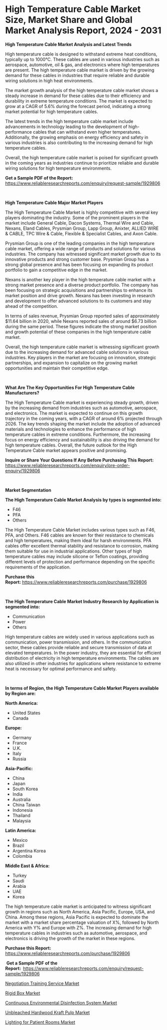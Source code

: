 <p><h1>High Temperature Cable Market Size, Market Share and Global Market Analysis Report, 2024 - 2031</h1></p><p><strong>High Temperature Cable Market Analysis and Latest Trends</strong></p>
<p><p>High temperature cable is designed to withstand extreme heat conditions, typically up to 1000°C. These cables are used in various industries such as aerospace, automotive, oil & gas, and electronics where high temperatures are present. The high temperature cable market is driven by the growing demand for these cables in industries that require reliable and durable wiring solutions in high heat environments.</p><p>The market growth analysis of the high temperature cable market shows a steady increase in demand for these cables due to their efficiency and durability in extreme temperature conditions. The market is expected to grow at a CAGR of 5.6% during the forecast period, indicating a strong market potential for high temperature cables.</p><p>The latest trends in the high temperature cable market include advancements in technology leading to the development of high-performance cables that can withstand even higher temperatures. Additionally, the growing emphasis on energy efficiency and safety in various industries is also contributing to the increasing demand for high temperature cables.</p><p>Overall, the high temperature cable market is poised for significant growth in the coming years as industries continue to prioritize reliable and durable wiring solutions for high temperature environments.</p></p>
<p><strong>Get a Sample PDF of the Report:&nbsp;</strong> <a href="https://www.reliableresearchreports.com/enquiry/request-sample/1929806">https://www.reliableresearchreports.com/enquiry/request-sample/1929806</a></p>
<p>&nbsp;</p>
<p><strong>High Temperature Cable Major Market Players</strong></p>
<p><p>The High Temperature Cable Market is highly competitive with several key players dominating the industry. Some of the prominent players in the market include General Cable, Dacon Systems, Thermal Wire and Cable, Nexans, Eland Cables, Prysmian Group, Lapp Group, Anixter, ALLIED WIRE & CABLE, TPC Wire & Cable, Flexible & Specialist Cables, and Axon Cable.</p><p>Prysmian Group is one of the leading companies in the high temperature cable market, offering a wide range of products and solutions for various industries. The company has witnessed significant market growth due to its innovative products and strong customer base. Prysmian Group has a strong global presence and has been focusing on expanding its product portfolio to gain a competitive edge in the market.</p><p>Nexans is another key player in the high temperature cable market with a strong market presence and a diverse product portfolio. The company has been focusing on strategic acquisitions and partnerships to enhance its market position and drive growth. Nexans has been investing in research and development to offer advanced solutions to its customers and stay ahead of the competition.</p><p>In terms of sales revenue, Prysmian Group reported sales of approximately $11.64 billion in 2020, while Nexans reported sales of around $6.73 billion during the same period. These figures indicate the strong market position and growth potential of these companies in the high temperature cable market.</p><p>Overall, the high temperature cable market is witnessing significant growth due to the increasing demand for advanced cable solutions in various industries. Key players in the market are focusing on innovation, strategic partnerships, and expansion to capitalize on the growing market opportunities and maintain their competitive edge.</p></p>
<p>&nbsp;</p>
<p><strong>What Are The Key Opportunities For High Temperature Cable Manufacturers?</strong></p>
<p><p>The High Temperature Cable market is experiencing steady growth, driven by the increasing demand from industries such as automotive, aerospace, and electronics. The market is expected to continue on this growth trajectory in the coming years, with a CAGR of around 6% projected through 2026. The key trends shaping the market include the adoption of advanced materials and technologies to enhance the performance of high temperature cables in extreme conditions. Furthermore, the increasing focus on energy efficiency and sustainability is also driving the demand for high temperature cables. Overall, the future outlook for the High Temperature Cable market appears positive and promising.</p></p>
<p><strong>Inquire or Share Your Questions If Any Before Purchasing This Report:</strong> <a href="https://www.reliableresearchreports.com/enquiry/pre-order-enquiry/1929806">https://www.reliableresearchreports.com/enquiry/pre-order-enquiry/1929806</a></p>
<p>&nbsp;</p>
<p><strong>Market Segmentation</strong></p>
<p><strong>The High Temperature Cable Market Analysis by types is segmented into:</strong></p>
<p><ul><li>F46</li><li>PFA</li><li>Others</li></ul></p>
<p><p>The High Temperature Cable Market includes various types such as F46, PFA, and Others. F46 cables are known for their resistance to chemicals and high temperatures, making them ideal for harsh environments. PFA cables offer excellent thermal stability and resistance to corrosion, making them suitable for use in industrial applications. Other types of high temperature cables may include silicone or Teflon coatings, providing different levels of protection and performance depending on the specific requirements of the application.</p></p>
<p><strong>Purchase this Report:&nbsp;</strong><a href="https://www.reliableresearchreports.com/purchase/1929806">https://www.reliableresearchreports.com/purchase/1929806</a></p>
<p>&nbsp;</p>
<p><strong>The High Temperature Cable Market Industry Research by Application is segmented into:</strong></p>
<p><ul><li>Communication</li><li>Power</li><li>Others</li></ul></p>
<p><p>High temperature cables are widely used in various applications such as communication, power transmission, and others. In the communication sector, these cables provide reliable and secure transmission of data at elevated temperatures. In the power industry, they are essential for efficient distribution of electricity in high temperature environments. The cables are also utilized in other industries for applications where resistance to extreme heat is necessary for optimal performance and safety.</p></p>
<p>&nbsp;</p>
<p><strong>In terms of Region, the High Temperature Cable Market Players available by Region are:</strong></p>
<p>
    <p> <strong> North America: </strong>
        <ul>
            <li>United States</li>
            <li>Canada</li>
        </ul>
        </p> 
    <p> <strong> Europe: </strong>
        <ul>
            <li>Germany</li>
            <li>France</li>
            <li>U.K.</li>
            <li>Italy</li>
            <li>Russia</li>
        </ul>
        </p> 
    <p> <strong> Asia-Pacific: </strong>
        <ul>
            <li>China</li>
            <li>Japan</li>
            <li>South Korea</li>
            <li>India</li>
            <li>Australia</li>
            <li>China Taiwan</li>
            <li>Indonesia</li>
            <li>Thailand</li>
            <li>Malaysia</li>
        </ul>
        </p> 
    <p> <strong> Latin America: </strong>
        <ul>
            <li>Mexico</li>
            <li>Brazil</li>
            <li>Argentina Korea</li>
            <li>Colombia</li>
        </ul>
        </p> 
    <p> <strong> Middle East & Africa: </strong>
        <ul>
            <li>Turkey</li>
            <li>Saudi</li>
            <li>Arabia</li>
            <li>UAE</li>
            <li>Korea</li>
        </ul>
    </p>
    </p>
<p><p>The high temperature cable market is anticipated to witness significant growth in regions such as North America, Asia Pacific, Europe, USA, and China. Among these regions, Asia Pacific is expected to dominate the market with a market share percentage valuation of X%, followed by North America with Y% and Europe with Z%. The increasing demand for high temperature cables in industries such as automotive, aerospace, and electronics is driving the growth of the market in these regions.</p></p>
<p><strong>Purchase this Report: </strong><a href="https://www.reliableresearchreports.com/purchase/1929806">https://www.reliableresearchreports.com/purchase/1929806</a></p>
<p>&nbsp;<strong>Get a Sample PDF of the Report:&nbsp;&nbsp;</strong><a href="https://www.reliableresearchreports.com/enquiry/request-sample/1929806">https://www.reliableresearchreports.com/enquiry/request-sample/1929806</a></p>
<p><strong></strong></p>
<p><p><a href="https://github.com/changoleonlaverguenzanoexiste/Market-Research-Report-List-2/blob/main/negotiation-training-service-market.md">Negotiation Training Service Market</a></p><p><a href="https://view.publitas.com/reportprime-1/rigid-box-market-furnish-information-about-market-size-market-share-market-dynamics-and-projections-spanning-from-2024-to-2031/">Rigid Box Market</a></p><p><a href="https://rainy-horn-d69.notion.site/Continuous-Environmental-Disinfection-System-Market-Centers-on-Aspects-such-as-Market-Growth-Market-af3bda90a166474a861e80cb1395ddd1">Continuous Environmental Disinfection System Market</a></p><p><a href="https://view.publitas.com/reportprime-1/unbleached-hardwood-kraft-pulp-market-dynamics-2024-2031-also-about-its-market-trends-projections-and-opportunities/">Unbleached Hardwood Kraft Pulp Market</a></p><p><a href="https://woozy-pyroraptor-a1f.notion.site/Lighting-for-Patient-Rooms-Market-Growth-Market-Trends-COVID-19-Impact-and-Forecasts-for-period-f-27f52351ee5e4ffd8eb28bfe01262354">Lighting for Patient Rooms Market</a></p></p>
